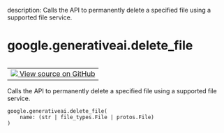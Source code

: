 description: Calls the API to permanently delete a specified file using a supported file service.

<div itemscope itemtype="http://developers.google.com/ReferenceObject">
<meta itemprop="name" content="google.generativeai.delete_file" />
<meta itemprop="path" content="Stable" />
</div>

# google.generativeai.delete_file

<!-- Insert buttons and diff -->

<table class="tfo-notebook-buttons tfo-api nocontent" align="left">
<td>
  <a target="_blank" href="https://github.com/google/generative-ai-python/blob/master/google/generativeai/files.py#L108-L116">
    <img src="https://www.tensorflow.org/images/GitHub-Mark-32px.png" />
    View source on GitHub
  </a>
</td>
</table>



Calls the API to permanently delete a specified file using a supported file service.


<pre class="devsite-click-to-copy prettyprint lang-py tfo-signature-link">
<code>google.generativeai.delete_file(
    name: (str | file_types.File | protos.File)
)
</code></pre>



<!-- Placeholder for "Used in" -->
